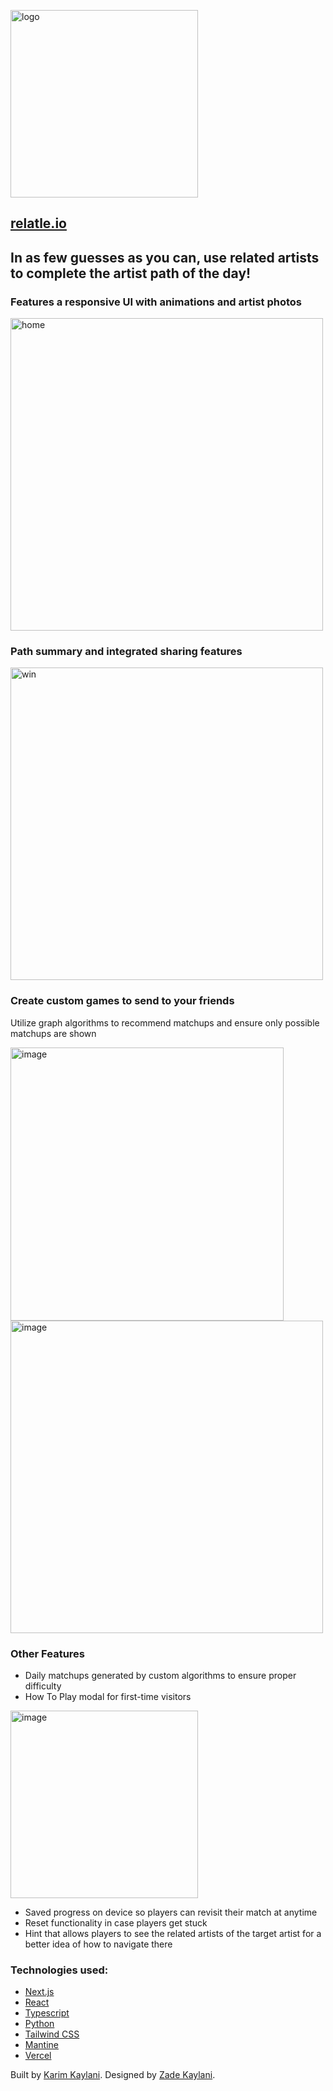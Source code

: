 <a href="https://relatle.io/"><img src="https://github.com/karimkaylani/relatle/assets/19757304/de331539-ced5-4881-bf65-588562eca5b4" alt="logo" width="300"/></a>

## <a href="https://relatle.io/">relatle.io</a>

## In as few guesses as you can, use related artists to complete the artist path of the day!

### Features a responsive UI with animations and artist photos
<img src="https://github.com/karimkaylani/relatle/assets/19757304/3c13e045-4907-4ca1-a5ca-80e35f443f8e" alt="home" width="500"/>

### Path summary and integrated sharing features
<img src="https://github.com/karimkaylani/relatle/assets/19757304/1e79197c-e64f-4500-b4f5-de178aa76259" alt="win" width="500"/>




### Create custom games to send to your friends
Utilize graph algorithms to recommend matchups and ensure only possible matchups are shown



<img width="437" alt="image" src="https://github.com/karimkaylani/relatle/assets/19757304/686af35c-2677-48ba-86bc-74692200ea71">
<img width="500" alt="image" src="https://github.com/karimkaylani/relatle/assets/19757304/35aa5be4-da34-4c51-a3e4-2399a2c1cc73">

### Other Features
- Daily matchups generated by custom algorithms to ensure proper difficulty
- How To Play modal for first-time visitors
<img width="300" alt="image" src="https://github.com/karimkaylani/relatle/assets/19757304/dcc649f3-2bbc-4110-bbb6-e4012c18af07">

- Saved progress on device so players can revisit their match at anytime
- Reset functionality in case players get stuck
- Hint that allows players to see the related artists of the target artist for a better idea of how to navigate there

### Technologies used:
- <a href="https://nextjs.org/">Next.js</a>
- <a href="https://react.dev/">React</a>
- <a href="https://www.typescriptlang.org/">Typescript</a>
- <a href="https://www.python.org/">Python</a>
- <a href="https://tailwindcss.com/">Tailwind CSS</a>
- <a href="https://mantine.dev/">Mantine</a>
- <a href="https://vercel.com/">Vercel</a>

Built by <a href="https://karimkaylani.com/" target="_blank">Karim Kaylani</a>. Designed by <a href="https://zade.design/" target="_blank">Zade Kaylani</a>.
